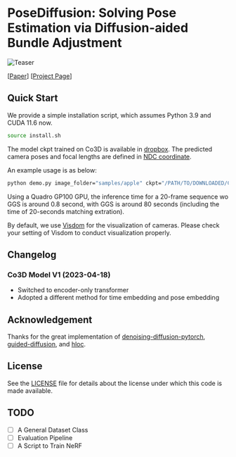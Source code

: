 # PoseDiffusion: Solving Pose Estimation via Diffusion-aided Bundle Adjustment

![Teaser](https://raw.githubusercontent.com/posediffusion/posediffusion.github.io/main/resources/teaser.gif)

<p dir="auto">[<a href="https://arxiv.org/pdf/2306.15667.pdf" rel="nofollow">Paper</a>]
[<a href="https://posediffusion.github.io/" rel="nofollow">Project Page</a>]</p>


## Quick Start
We provide a simple installation script, which assumes Python 3.9 and CUDA 11.6 now.

```.bash
source install.sh
```

The model ckpt trained on Co3D is available in [dropbox](https://www.dropbox.com/s/tqzrv9i0umdv17d/co3d_model_Apr16.pth?dl=0). The predicted camera poses and focal lengths are defined in [NDC coordinate](https://pytorch3d.org/docs/cameras).

An example usage is as below:

```.bash
python demo.py image_folder="samples/apple" ckpt="/PATH/TO/DOWNLOADED/CKPT"
```

Using a Quadro GP100 GPU, the inference time for a 20-frame sequence wo GGS is around 0.8 second, with GGS is around 80 seconds (including the time of 20-seconds matching extration).

By default, we use [Visdom](https://github.com/fossasia/visdom) for the visualization of cameras. Please check your setting of Visdom to conduct visualization properly.

## Changelog

### Co3D Model V1 (2023-04-18)
- Switched to encoder-only transformer 
- Adopted a different method for time embedding and pose embedding


## Acknowledgement

Thanks for the great implementation of [denoising-diffusion-pytorch](https://github.com/lucidrains/denoising-diffusion-pytorch), [guided-diffusion](https://github.com/openai/guided-diffusion), and [hloc](https://github.com/cvg/Hierarchical-Localization).



## License
See the [LICENSE](./LICENSE) file for details about the license under which this code is made available.


## TODO

- [ ] A General Dataset Class
- [ ] Evaluation Pipeline
- [ ] A Script to Train NeRF
